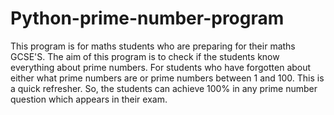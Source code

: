 # Python-prime-number-program
This program is for maths students who are preparing for their maths GCSE'S.
The aim of this program is to check if the students know everything about prime numbers.
For students who have forgotten about either what  prime numbers are or prime numbers between 1 and 100. This is  a quick refresher.
So, the students can achieve 100% in any prime number question which appears in their exam.
 
